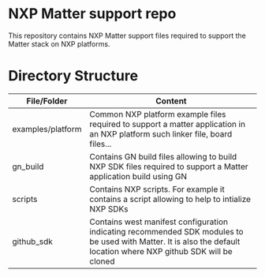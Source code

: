 # NXP Matter support repo

This repository contains NXP Matter support files required to support the Matter stack on NXP platforms.

# Directory Structure

| File/Folder       | Content                                                                                                                                                             |
| ----------------- | ------------------------------------------------------------------------------------------------------------------------------------------------------------------- |
| examples/platform | Common NXP platform example files required to support a matter application in an NXP platform  such linker file, board files...                                     |
| gn_build          | Contains GN build files allowing to build NXP SDK files required to support a Matter application build using GN                                                     |
| scripts           | Contains NXP scripts. For example it contains a script allowing to help to intialize NXP SDKs                                                                       |
| github_sdk        | Contains west manifest configuration indicating recommended SDK modules to be used with Matter. It is also the default location where NXP github SDK will be cloned |